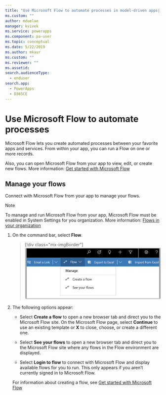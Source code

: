 ```yaml
---
title: "Use Microsoft Flow to automate processes in model-driven apps| MicrosoftDocs"
ms.custom: ""
author: mduelae
manager: kvivek
ms.service: powerapps
ms.component: pa-user
ms.topic: conceptual
ms.date: 5/22/2019
ms.author: mkaur
ms.custom: ""
ms.reviewer: ""
ms.assetid: 
search.audienceType: 
  - enduser
search.app: 
  - PowerApps
  - D365CE
---
```

# Use Microsoft Flow to automate processes

Microsoft Flow lets you create automated processes between your favorite apps and services. From within your app, you can run a Flow on one or more records. 

Also, you can open Microsoft Flow from your app to view, edit, or create new flows.  More information: [Get started with Microsoft Flow](https://docs.microsoft.com/flow/getting-started)

## Manage your flows 
Connect with Microsoft Flow from your app to manage your flows.
  
> [!NOTE]
> To manage and run Microsoft Flow from your app, Microsoft Flow must be enabled in System Settings for you organization. More information:  [Flows in your organization](https://docs.microsoft.com/flow/organization-q-and-a) 
  
1. On the command bar, select **Flow**.  
  
   > [!div class="mx-imgBorder"]
   > ![Microsoft Flow menu](media/flow.png "Microsoft Flow menu") 
  
2. The following options appear:  
  
   -   Select **Create a flow** to open a new browser tab and direct you to the Microsoft Flow site. On the Microsoft Flow page, select **Continue** to use an existing template or **X** to close, choose, or create a different one.  
  
   -   Select **See your flows** to open a new browser tab and direct you to the Microsoft Flow site where any flows in the Flow environment are displayed.  
  
   -   Select **Login to flow** to connect with Microsoft Flow and display available flows for you to run. This only appears if you aren’t currently signed in to Microsoft Flow.   

    For information about creating a flow, see [Get started with Microsoft Flow](https://docs.microsoft.com/powerapps/maker/canvas-apps/using-logic-flows#create-a-flow)  
    
 
    
  
